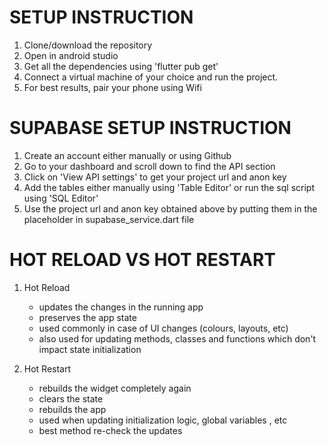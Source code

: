 # SETUP INSTRUCTION
1) Clone/download the repository
2) Open in android studio
3) Get all the dependencies using 'flutter pub get'
4) Connect a virtual machine of your choice and run the project. 
5) For best results, pair your phone using Wifi

# SUPABASE SETUP INSTRUCTION
1) Create an account either manually or using Github
2) Go to your dashboard and scroll down to find the API section
3) Click on 'View API settings' to get your project url and anon key
4) Add the tables either manually using 'Table Editor' or run the sql script using 'SQL Editor'
5) Use the project url and anon key obtained above by putting them in the placeholder in supabase_service.dart file

# HOT RELOAD VS HOT RESTART
1) Hot Reload
    - updates the changes in the running app
    - preserves the app state
    - used commonly in case of UI changes (colours, layouts, etc)
    - also used for updating methods, classes and functions which don't impact state initialization

2) Hot Restart
    - rebuilds the widget completely again
    - clears the state 
    - rebuilds the app
    - used when updating initialization logic, global variables , etc
    - best method re-check the updates